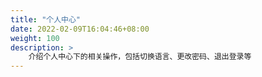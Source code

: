 ```yaml
---
title: "个人中心"
date: 2022-02-09T16:04:46+08:00
weight: 100
description: >
    介绍个人中心下的相关操作，包括切换语言、更改密码、退出登录等
---
```


